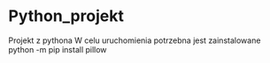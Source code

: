 # Python_projekt
Projekt z pythona
W celu uruchomienia potrzebna jest zainstalowane 
python -m pip install pillow
